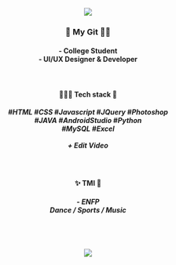 <!--
**zuuhi/zuuhi** is a ✨ _special_ ✨ repository because its `README.md` (this file) appears on your GitHub profile.

Here are some ideas to get you started:

- 🔭 I’m currently working on ...
- 🌱 I’m currently learning ...
- 👯 I’m looking to collaborate on ...
- 🤔 I’m looking for help with ...
- 💬 Ask me about ...
- 📫 How to reach me: ...
- 😄 Pronouns: ...
- ⚡ Fun fact: ...
-->

<p align="center"><img src="https://capsule-render.vercel.app/api?type=rect&color=auto&height=180&section=header&text=Zuuhi&fontSize=90" /></p>

<h3 align="center">🐰 My Git 🙌🏻</h3>
<h4 align="center">- College Student<br/>- UI/UX Designer & Developer</h4>

<br/>

<h4 align="center">👩🏻‍💻 Tech stack 🐾</h4>
<h5 align="center">#HTML #CSS #Javascript #JQuery #Photoshop<br/>#JAVA #AndroidStudio #Python<br/>#MySQL #Excel<br/><br/>+ Edit Video</h5>

<br/>

<h4 align="center">✨ TMI 🌙</h4>
<h5 align="center">- ENFP<br/>Dance / Sports / Music</h5>

<br/><br/>

<p align="center"><a href="https://hits.seeyoufarm.com"><img src="https://hits.seeyoufarm.com/api/count/incr/badge.svg?url=https%3A%2F%2Fgithub.com%2Fzuuhi%2F&count_bg=%23D9E5FF&title_bg=%23D3D3D3&icon=github.svg&icon_color=%239E9E9E&title=Hits&edge_flat=false"/></a></p>
